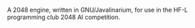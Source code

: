 A 2048 engine, written in GNU/Javalinarium, for use in the HF-L programming club 2048 AI competition.
